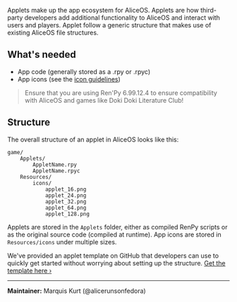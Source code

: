 Applets make up the app ecosystem for AliceOS. Applets are how third-party developers add additional functionality to AliceOS and interact with users and players. Applet follow a generic structure that makes use of existing AliceOS file structures.

## What's needed
- App code (generally stored as a .rpy or .rpyc)
- App icons (see the [icon guidelines](Icon-Guidelines))

> Ensure that you are using Ren'Py 6.99.12.4 to ensure compatibility with AliceOS and games like Doki Doki Literature Club!

## Structure
The overall structure of an applet in AliceOS looks like this:
```
game/
	Applets/
		AppletName.rpy
		AppletName.rpyc
	Resources/
		icons/
			applet_16.png
			applet_24.png
			applet_32.png
			applet_64.png
			applet_128.png
```
Applets are stored in the `Applets` folder, either as compiled RenPy scripts or as the original source code (compiled at runtime). App icons are stored in `Resources/icons` under multiple sizes.

We've provided an applet template on GitHub that developers can use to quickly get started without worrying about setting up the structure. [Get the template here &rsaquo;](https://github.com/TheAngelReturns/aliceos-applet)

---
**Maintainer:** Marquis Kurt (@alicerunsonfedora)